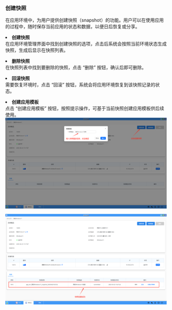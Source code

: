 ### 创建快照
在应用环境中，为用户提供创建快照（snapshot）的功能。用户可以在使用应用的过程中，随时保存当前应用的状态和数据，以便日后恢复或分享。 

**<li>创建快照</li>**
在应用环境管理界面中找到创建快照的选项，点击后系统会按照当前环境状态生成快照，生成后显示在快照列表。

**<li>删除快照</li>**
在快照列表中找到要删除的快照，点击 “删除” 按钮，确认后即可删除。

**<li>回滚快照</li>**
需要恢复环境时，点击 “回滚” 按钮，系统会将应用环境恢复到该快照记录的状态。

**<li>创建应用模板</li>**
点击 “创建应用模板” 按钮，按照提示操作，可基于当前快照创建应用模板供后续使用。
![alt text](../help_picture/02_myapp06.png)

![alt text](../help_picture/02_myapp07.png)